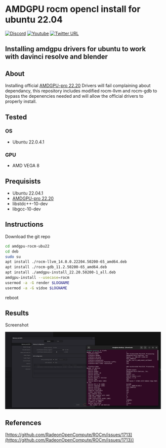# AMDGPU rocm opencl install for ubuntu 22.04

[![Discord](https://img.shields.io/discord/316245914987528193?logo=discord)](https://discord.com/invite/v8dAnFV) [![Youtube](https://img.shields.io/badge/YouTube-FF0000?style=flat-square&logo=youtube&logoColor=white)](https://www.youtube.com/channel/UCrjKdwxaQMSV_NDywgKXVmw) [![Twitter URL](https://img.shields.io/twitter/follow/novaspirittech?style=flat-square&logo=twitter)](https://twitter.com/novaspirittech)

## Installing amdgpu drivers for ubuntu to work with davinci resolve and blender

## About
Installing official [AMDGPU-pro 22.20](https://www.amd.com/en/support/kb/release-notes/rn-amdgpu-unified-linux-22-20) Drivers will fail complaining about dependancy, this repository includes modified rocm-llvm and rocm-gdb to bypass the depenencies needed and will allow the official drivers to properly install.

## Tested

### OS
- Ubuntu 22.0.4.1

### GPU
- AMD VEGA 8

## Prequisists

- Ubuntu 22.04.1
- [AMDGPU-pro 22.20](https://www.amd.com/en/support/kb/release-notes/rn-amdgpu-unified-linux-22-20)
- libstdc++-10-dev
- libgcc-10-dev

## Instructions
Download the git repo
```sh
cd amdgpu-rocm-ubu22
cd deb
sudo su
apt install ./rocm-llvm_14.0.0.22204.50200-65_amd64.deb
apt install ./rocm-gdb_11.2.50200-65_amd64.deb
apt install ./amdgpu-install_22.20.50200-1_all.deb
amdgpu-install --usecase=rocm
usermod -a -G render $LOGNAME
usermod -a -G vidoe $LOGNAME
```
reboot

## Results
Screenshot

![alt screenshot](screenshot1.png)


## References
[https://github.com/RadeonOpenCompute/ROCm/issues/1713](https://github.com/RadeonOpenCompute/ROCm/issues/1713})
